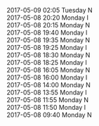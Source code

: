 2017-05-09 02:05 Tuesday  N  
2017-05-08 20:20 Monday  I  
2017-05-08 20:15 Monday  N  
2017-05-08 19:40 Monday  I  
2017-05-08 19:35 Monday  N  
2017-05-08 19:25 Monday  I  
2017-05-08 18:30 Monday  N  
2017-05-08 18:25 Monday  I  
2017-05-08 16:05 Monday  N  
2017-05-08 16:00 Monday  I  
2017-05-08 14:00 Monday  N  
2017-05-08 13:55 Monday  I  
2017-05-08 11:55 Monday  N  
2017-05-08 11:50 Monday  I  
2017-05-08 09:40 Monday  N  
